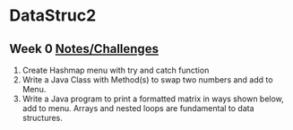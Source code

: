 # DataStruc2

## Week 0 [Notes/Challenges](https://github.com/nighthawkcoders/nighthawk_csa/wiki/Tri-3:-Tech-Talk-0---Data-Structures)
1. Create Hashmap menu with try and catch function
2. Write a Java Class with Method(s) to swap two numbers and add to Menu. 
3. Write a Java program to print a formatted matrix in ways shown below, add to menu. Arrays and nested loops are fundamental to data structures.

